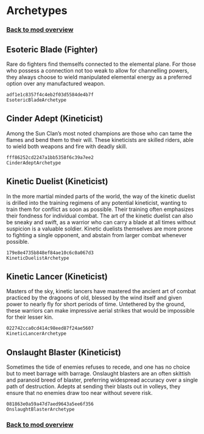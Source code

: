 # Archetypes

### [Back to mod overview](./README.md)

## Esoteric Blade (Fighter)

Rare do fighters find themselfs connected to the elemental plane. For those who possess a connection not too weak to allow for channelling powers, they always choose to wield manipulated elemental energy as a preferred option over any manufactured weapon.

`adf1e1c8357f4c4eb2f03d5584de4b7f`  
`EsotericBladeArchetype`  

## Cinder Adept (Kineticist)

Among the Sun Clan’s most noted champions are those who can tame the flames and bend them to their will. These kineticists are skilled riders, able to wield both weapons and fire with deadly skill.

`fff86252cd2247a1bb5358f6c39a7ee2`  
`CinderAdeptArchetype`  

## Kinetic Duelist (Kineticist)

In the more martial minded parts of the world, the way of the kinetic duelist is drilled into the training regimens of any potential kineticist, wanting to train them for conflict as soon as possible. Their training often emphasizes their fondness for individual combat. The art of the kinetic duelist can also be sneaky and swift, as a warrior who can carry a blade at all times without suspicion is a valuable soldier. Kinetic duelists themselves are more prone to fighting a single opponent, and abstain from larger combat whenever possible.

`179e8e4735b848ef84ae10c6c0a067d3`  
`KineticDuelistArchetype`  

## Kinetic Lancer (Kineticist)

Masters of the sky, kinetic lancers have mastered the ancient art of combat practiced by the dragoons of old, blessed by the wind itself and given power to nearly fly for short periods of time. Untethered by the ground, these warriors can make impressive aerial strikes that would be impossible for their lesser kin.

`022742cca0cd414c98eed87f24ae5607`  
`KineticLancerArchetype`  

## Onslaught Blaster (Kineticist)

Sometimes the tide of enemies refuses to recede, and one has no choice but to meet barrage with barrage. Onslaught blasters are an often skittish and paranoid breed of blaster, preferring widespread accuracy over a single path of destruction. Adepts at sending their blasts out in volleys, they ensure that no enemies draw too near without severe risk.

`081863e0a59a47d7aed9643a5ee6f356`  
`OnslaughtBlasterArchetype`  


### [Back to mod overview](./README.md)
